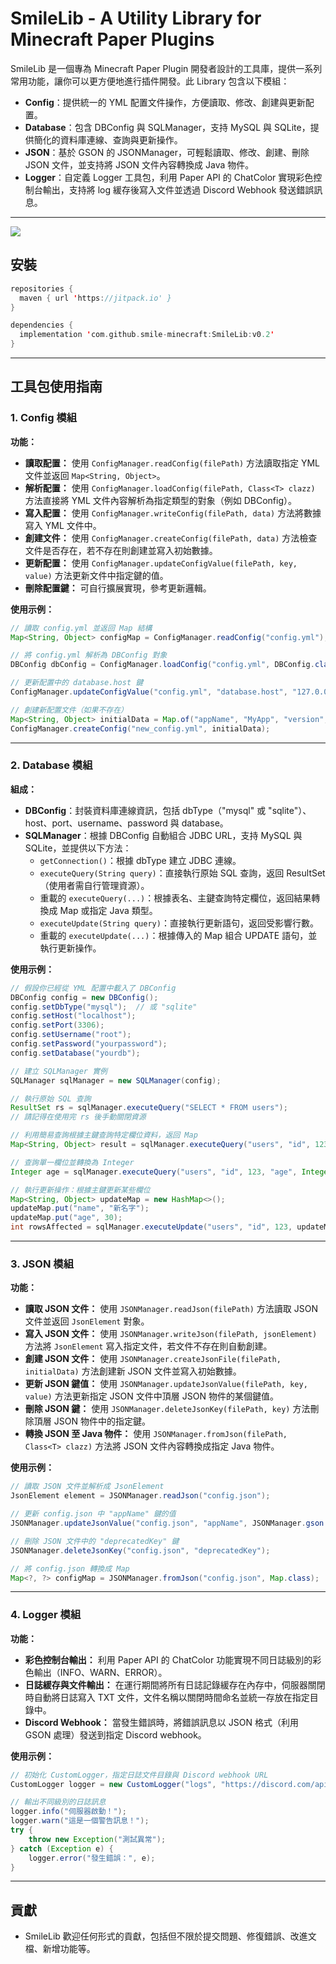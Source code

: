 # SmileLib - A Utility Library for Minecraft Paper Plugins

SmileLib 是一個專為 Minecraft Paper Plugin 開發者設計的工具庫，提供一系列常用功能，讓你可以更方便地進行插件開發。此 Library 包含以下模組：

- **Config**：提供統一的 YML 配置文件操作，方便讀取、修改、創建與更新配置。
- **Database**：包含 DBConfig 與 SQLManager，支持 MySQL 與 SQLite，提供簡化的資料庫連線、查詢與更新操作。
- **JSON**：基於 GSON 的 JSONManager，可輕鬆讀取、修改、創建、刪除 JSON 文件，並支持將 JSON 文件內容轉換成 Java 物件。
- **Logger**：自定義 Logger 工具包，利用 Paper API 的 ChatColor 實現彩色控制台輸出，支持將 log 緩存後寫入文件並透過 Discord Webhook 發送錯誤訊息。

---
[![](https://jitpack.io/v/smile-minecraft/SmileLib.svg)](https://jitpack.io/#smile-minecraft/SmileLib)


## 安裝
```kotlin
repositories {
  maven { url 'https://jitpack.io' }
}

dependencies {
  implementation 'com.github.smile-minecraft:SmileLib:v0.2'
}
```
---

## 工具包使用指南

### 1. Config 模組

**功能：**  
- **讀取配置：** 使用 `ConfigManager.readConfig(filePath)` 方法讀取指定 YML 文件並返回 `Map<String, Object>`。
- **解析配置：** 使用 `ConfigManager.loadConfig(filePath, Class<T> clazz)` 方法直接將 YML 文件內容解析為指定類型的對象（例如 DBConfig）。
- **寫入配置：** 使用 `ConfigManager.writeConfig(filePath, data)` 方法將數據寫入 YML 文件中。
- **創建文件：** 使用 `ConfigManager.createConfig(filePath, data)` 方法檢查文件是否存在，若不存在則創建並寫入初始數據。
- **更新配置：** 使用 `ConfigManager.updateConfigValue(filePath, key, value)` 方法更新文件中指定鍵的值。
- **刪除配置鍵：** 可自行擴展實現，參考更新邏輯。

**使用示例：**

```java
// 讀取 config.yml 並返回 Map 結構
Map<String, Object> configMap = ConfigManager.readConfig("config.yml");

// 將 config.yml 解析為 DBConfig 對象
DBConfig dbConfig = ConfigManager.loadConfig("config.yml", DBConfig.class);

// 更新配置中的 database.host 鍵
ConfigManager.updateConfigValue("config.yml", "database.host", "127.0.0.1");

// 創建新配置文件（如果不存在）
Map<String, Object> initialData = Map.of("appName", "MyApp", "version", "1.0.0");
ConfigManager.createConfig("new_config.yml", initialData);
```

---

### 2. Database 模組

**組成：**
- **DBConfig**：封裝資料庫連線資訊，包括 dbType（"mysql" 或 "sqlite"）、host、port、username、password 與 database。
- **SQLManager**：根據 DBConfig 自動組合 JDBC URL，支持 MySQL 與 SQLite，並提供以下方法：
    - `getConnection()`：根據 dbType 建立 JDBC 連線。
    - `executeQuery(String query)`：直接執行原始 SQL 查詢，返回 ResultSet（使用者需自行管理資源）。
    - 重載的 `executeQuery(...)`：根據表名、主鍵查詢特定欄位，返回結果轉換成 Map 或指定 Java 類型。
    - `executeUpdate(String query)`：直接執行更新語句，返回受影響行數。
    - 重載的 `executeUpdate(...)`：根據傳入的 Map 組合 UPDATE 語句，並執行更新操作。

**使用示例：**

```java
// 假設你已經從 YML 配置中載入了 DBConfig
DBConfig config = new DBConfig();
config.setDbType("mysql");  // 或 "sqlite"
config.setHost("localhost");
config.setPort(3306);
config.setUsername("root");
config.setPassword("yourpassword");
config.setDatabase("yourdb");

// 建立 SQLManager 實例
SQLManager sqlManager = new SQLManager(config);

// 執行原始 SQL 查詢
ResultSet rs = sqlManager.executeQuery("SELECT * FROM users");
// 請記得在使用完 rs 後手動關閉資源

// 利用簡易查詢根據主鍵查詢特定欄位資料，返回 Map
Map<String, Object> result = sqlManager.executeQuery("users", "id", 123, "name", "age", "email");

// 查詢單一欄位並轉換為 Integer
Integer age = sqlManager.executeQuery("users", "id", 123, "age", Integer.class);

// 執行更新操作：根據主鍵更新某些欄位
Map<String, Object> updateMap = new HashMap<>();
updateMap.put("name", "新名字");
updateMap.put("age", 30);
int rowsAffected = sqlManager.executeUpdate("users", "id", 123, updateMap);
```

---

### 3. JSON 模組

**功能：**
- **讀取 JSON 文件：** 使用 `JSONManager.readJson(filePath)` 方法讀取 JSON 文件並返回 `JsonElement` 對象。
- **寫入 JSON 文件：** 使用 `JSONManager.writeJson(filePath, jsonElement)` 方法將 `JsonElement` 寫入指定文件，若文件不存在則自動創建。
- **創建 JSON 文件：** 使用 `JSONManager.createJsonFile(filePath, initialData)` 方法創建新 JSON 文件並寫入初始數據。
- **更新 JSON 鍵值：** 使用 `JSONManager.updateJsonValue(filePath, key, value)` 方法更新指定 JSON 文件中頂層 JSON 物件的某個鍵值。
- **刪除 JSON 鍵：** 使用 `JSONManager.deleteJsonKey(filePath, key)` 方法刪除頂層 JSON 物件中的指定鍵。
- **轉換 JSON 至 Java 物件：** 使用 `JSONManager.fromJson(filePath, Class<T> clazz)` 方法將 JSON 文件內容轉換成指定 Java 物件。

**使用示例：**

```java
// 讀取 JSON 文件並解析成 JsonElement
JsonElement element = JSONManager.readJson("config.json");

// 更新 config.json 中 "appName" 鍵的值
JSONManager.updateJsonValue("config.json", "appName", JSONManager.gson.toJsonTree("MyNewApp"));

// 刪除 JSON 文件中的 "deprecatedKey" 鍵
JSONManager.deleteJsonKey("config.json", "deprecatedKey");

// 將 config.json 轉換成 Map
Map<?, ?> configMap = JSONManager.fromJson("config.json", Map.class);
```

---

### 4. Logger 模組

**功能：**
- **彩色控制台輸出：** 利用 Paper API 的 ChatColor 功能實現不同日誌級別的彩色輸出（INFO、WARN、ERROR）。
- **日誌緩存與文件輸出：** 在運行期間將所有日誌記錄緩存在內存中，伺服器關閉時自動將日誌寫入 TXT 文件，文件名稱以關閉時間命名並統一存放在指定目錄中。
- **Discord Webhook：** 當發生錯誤時，將錯誤訊息以 JSON 格式（利用 GSON 處理）發送到指定 Discord webhook。

**使用示例：**

```java
// 初始化 CustomLogger，指定日誌文件目錄與 Discord webhook URL
CustomLogger logger = new CustomLogger("logs", "https://discord.com/api/webhooks/你的WebhookID/你的WebhookToken");

// 輸出不同級別的日誌訊息
logger.info("伺服器啟動！");
logger.warn("這是一個警告訊息！");
try {
    throw new Exception("測試異常");
} catch (Exception e) {
    logger.error("發生錯誤：", e);
}
```

---

## 貢獻
- SmileLib 歡迎任何形式的貢獻，包括但不限於提交問題、修復錯誤、改進文檔、新增功能等。